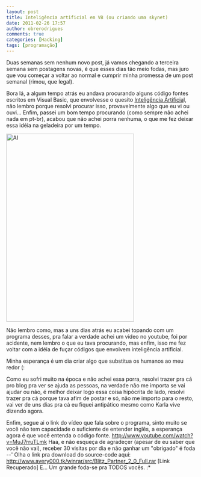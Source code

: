 ```yaml
---
layout: post
title: Inteligência artificial em VB (ou criando uma skynet)
date: 2011-02-26 17:57
author: obrerodrigues
comments: true
categories: [Hacking]
tags: [programação]
---
```

Duas semanas sem nenhum novo post, já vamos chegando a terceira semana sem postagens novas, é que esses dias tão meio fodas, mas juro que vou começar a voltar ao normal e cumprir minha promessa de um post semanal (rimou, que legal).

Bora lá, a algum tempo atrás eu andava procurando alguns código fontes escritos em Visual Basic, que envolvesse o quesito <a href="http://pt.wikipedia.org/wiki/Intelig%C3%AAncia_artificial" target="_blank">Inteligência Artificia</a>l, não lembro porque resolvi procurar isso, provavelmente algo que eu vi ou ouvi... Enfim, passei um bom tempo procurando (como sempre não achei nada em pt-br), acabou que não achei porra nenhuma, o que me fez deixar essa idéia na geladeira por um tempo.

<img class="aligncenter" title="AI" src="http://brenn0.files.wordpress.com/2011/02/oexterminadordofuturo3_2003_poster.jpg?w=203" alt="AI" width="339" height="500" />

Não lembro como, mas a uns dias atrás eu acabei topando com um programa desses, pra falar a verdade achei um video no youtube, foi por acidente, nem lembro o que eu tava procurando, mas enfim, isso me fez voltar com a idéia de fuçar códigos que envolvem inteligência artificial.

<!--more-->

Minha esperança é um dia criar algo que substitua os humanos ao meu redor (:

Como eu sofri muito na época e não achei essa porra, resolvi trazer pra cá pro blog pra ver se ajuda as pessoas, na verdade não me importa se vai ajudar ou não, é melhor deixar logo essa coisa hipócrita de lado, resolvi trazer pra cá porque tava afim de postar e só, não me importo para o resto, vai ver de uns dias pra cá eu fiquei antipático mesmo como Karla vive dizendo agora.

Enfim, segue ai o link do vídeo que fala sobre o programa, sinto muito se você não tem capacidade o suficiente de entender inglês, a esperança agora é que você entenda o código fonte.
http://www.youtube.com/watch?v=MuJ7rruTLmk
Haa, e não esqueça de agradeçer (apesar de eu saber que você não vai), receber 30 visitas por dia e não ganhar um "obrigado" é foda --'
Olha o link pra download do source-code aqui: <a href="http://www.avery000.tk/winrar/src/Blitz_Partner_2_0_Full.rar" target="_blank">http://www.avery000.tk/winrar/src/Blitz_Partner_2_0_Full.rar</a> [Link Recuperado]
E...
Um grande foda-se pra TODOS vocês.
:*
